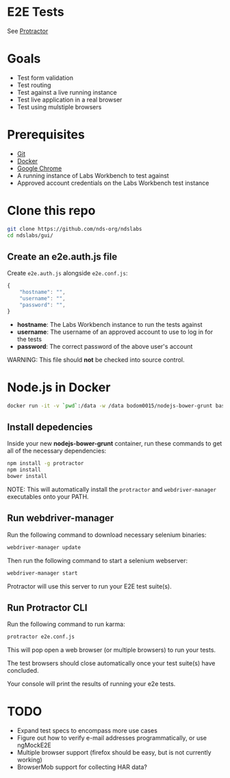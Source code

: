 # E2E Tests

See [Protractor](https://github.com/angular/protractor)

# Goals
* Test form validation
* Test routing
* Test against a live running instance
* Test live application in a real browser
* Test using mulstiple browsers

# Prerequisites
* [Git](https://git-scm.com/)
* [Docker](https://www.docker.com/)
* [Google Chrome](https://www.google.com/chrome/browser/desktop/)
* A running instance of Labs Workbench to test against
* Approved account credentials on the Labs Workbench test instance

# Clone this repo
```bash
git clone https://github.com/nds-org/ndslabs
cd ndslabs/gui/
```

## Create an e2e.auth.js file
Create `e2e.auth.js` alongside `e2e.conf.js`:
```javascript
{
    "hostname": "",
    "username": "",
    "password": "",
}
```

* **hostname**: The Labs Workbench instance to run the tests against
* **username**: The username of an approved account to use to log in for the tests
* **password**: The correct password of the above user's account

WARNING: This file should **not** be checked into source control.

# Node.js in Docker
```bash
docker run -it -v `pwd`:/data -w /data bodom0015/nodejs-bower-grunt bash
```

## Install depedencies
Inside your new **nodejs-bower-grunt** container, run these commands to get all of the necessary dependencies:
```bash
npm install -g protractor
npm install
bower install
```

NOTE: This will automatically install the `protractor` and `webdriver-manager` executables onto your PATH.

## Run webdriver-manager
Run the following command to download necessary selenium binaries:
```bash
webdriver-manager update
```

Then run the following command to start a selenium webserver:
```bash
webdriver-manager start
```

Protractor will use this server to run your E2E test suite(s).

## Run Protractor CLI
Run the following command to run karma:
```bash
protractor e2e.conf.js
```

This will pop open a web browser (or multiple browsers) to run your tests.

The test browsers should close automatically once your test suite(s) have concluded.

Your console will print the results of running your e2e tests.

# TODO
* Expand test specs to encompass more use cases
* Figure out how to verify e-mail addresses programmatically, or use ngMockE2E
* Multiple browser support (firefox should be easy, but is not currently working)
* BrowserMob support for collecting HAR data?

